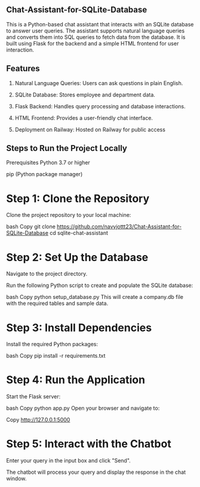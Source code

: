 ## Chat-Assistant-for-SQLite-Database
This is a Python-based chat assistant that interacts with an SQLite database to answer user queries. The assistant supports natural language queries and converts them into SQL queries to fetch data from the database. It is built using Flask for the backend and a simple HTML frontend for user interaction.
## Features
1. Natural Language Queries: Users can ask questions in plain English.

2. SQLite Database: Stores employee and department data.

3. Flask Backend: Handles query processing and database interactions.

4. HTML Frontend: Provides a user-friendly chat interface.

5. Deployment on Railway: Hosted on Railway for public access

## Steps to Run the Project Locally
Prerequisites
Python 3.7 or higher

pip (Python package manager)

# Step 1: Clone the Repository
Clone the project repository to your local machine:

bash
Copy
git clone https://github.com/navvjottt23/Chat-Assistant-for-SQLite-Database
cd sqlite-chat-assistant

# Step 2: Set Up the Database
Navigate to the project directory.

Run the following Python script to create and populate the SQLite database:

bash
Copy
python setup_database.py
This will create a company.db file with the required tables and sample data.

# Step 3: Install Dependencies
Install the required Python packages:

bash
Copy
pip install -r requirements.txt

# Step 4: Run the Application
Start the Flask server:

bash
Copy
python app.py
Open your browser and navigate to:

Copy
http://127.0.0.1:5000

# Step 5: Interact with the Chatbot
Enter your query in the input box and click "Send".

The chatbot will process your query and display the response in the chat window.
